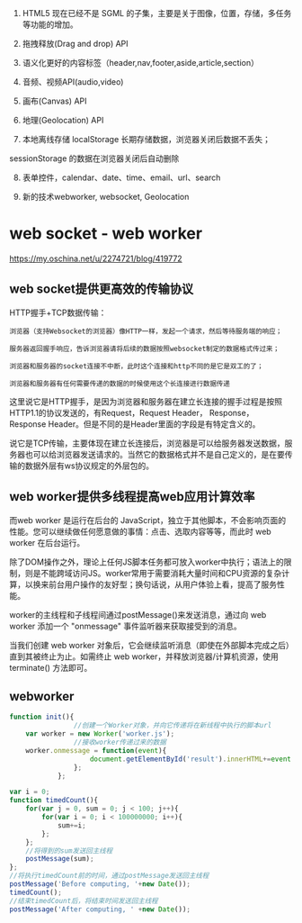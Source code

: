 1.  HTML5 现在已经不是 SGML 的子集，主要是关于图像，位置，存储，多任务等功能的增加。

2.  拖拽释放(Drag and drop) API

3.  语义化更好的内容标签（header,nav,footer,aside,article,section）

4.  音频、视频API(audio,video)

5.  画布(Canvas) API

6.  地理(Geolocation) API

7.  本地离线存储 localStorage 长期存储数据，浏览器关闭后数据不丢失；

  sessionStorage 的数据在浏览器关闭后自动删除


8.  表单控件，calendar、date、time、email、url、search

9.  新的技术webworker, websocket, Geolocation

# web socket - web worker
https://my.oschina.net/u/2274721/blog/419772
## web socket提供更高效的传输协议
HTTP握手+TCP数据传输：

    浏览器（支持Websocket的浏览器）像HTTP一样，发起一个请求，然后等待服务端的响应；

    服务器返回握手响应，告诉浏览器请将后续的数据按照websocket制定的数据格式传过来；

    浏览器和服务器的socket连接不中断，此时这个连接和http不同的是它是双工的了；

    浏览器和服务器有任何需要传递的数据的时候使用这个长连接进行数据传递

这里说它是HTTP握手，是因为浏览器和服务器在建立长连接的握手过程是按照HTTP1.1的协议发送的，有Request，Request Header， Response， Response Header。但是不同的是Header里面的字段是有特定含义的。

说它是TCP传输，主要体现在建立长连接后，浏览器是可以给服务器发送数据，服务器也可以给浏览器发送请求的。当然它的数据格式并不是自己定义的，是在要传输的数据外层有ws协议规定的外层包的。
## web worker提供多线程提高web应用计算效率

而web worker 是运行在后台的 JavaScript，独立于其他脚本，不会影响页面的性能。您可以继续做任何愿意做的事情：点击、选取内容等等，而此时 web worker 在后台运行。

除了DOM操作之外，理论上任何JS脚本任务都可放入worker中执行；语法上的限制，则是不能跨域访问JS。worker常用于需要消耗大量时间和CPU资源的复杂计算，以换来前台用户操作的友好型；换句话说，从用户体验上看，提高了服务性能。

worker的主线程和子线程间通过postMessage()来发送消息，通过向 web worker 添加一个 "onmessage" 事件监听器来获取接受到的消息。

当我们创建 web worker 对象后，它会继续监听消息（即使在外部脚本完成之后）直到其被终止为止。如需终止 web worker，并释放浏览器/计算机资源，使用 terminate() 方法即可。

## webworker

```js
function init(){
                //创建一个Worker对象，并向它传递将在新线程中执行的脚本url
    var worker = new Worker('worker.js');
                //接收worker传递过来的数据
    worker.onmessage = function(event){
                    document.getElementById('result').innerHTML+=event.data+"<br/>" ;
                };
            };
```
```js
var i = 0;
function timedCount(){
    for(var j = 0, sum = 0; j < 100; j++){
        for(var i = 0; i < 100000000; i++){
            sum+=i;
        };
    };
    //将得到的sum发送回主线程
    postMessage(sum);
};
//将执行timedCount前的时间，通过postMessage发送回主线程
postMessage('Before computing, '+new Date());
timedCount();
//结束timedCount后，将结束时间发送回主线程
postMessage('After computing, ' +new Date());
```